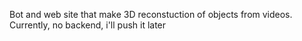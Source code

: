 Bot and web site that make 3D reconstuction of objects from videos. Currently, no backend, i'll push it later
